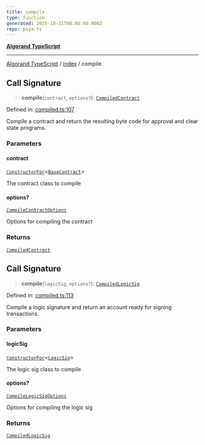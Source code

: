 ```yaml
---
title: compile
type: function
generated: 2025-10-31T00:00:00.000Z
repo: puya-ts
---
```


[**Algorand TypeScript**](docs/_md/README)

---

[Algorand TypeScript](docs/_md/modules) / [index](/reference/algorand-typescript/api/index/readme/) / compile

## Call Signature

> **compile**(`contract`, `options?`): [`CompiledContract`](/reference/algorand-typescript/api/index/type-aliases/compiledcontract/)

Defined in: [compiled.ts:107](https://github.com/algorandfoundation/puya-ts/blob/main/packages/algo-ts/src/compiled.ts#L107)

Compile a contract and return the resulting byte code for approval and clear state programs.

### Parameters

#### contract

[`ConstructorFor`](/reference/algorand-typescript/api/index/-internal-/type-aliases/constructorfor/)\<[`BaseContract`](/reference/algorand-typescript/api/index/classes/basecontract/)\>

The contract class to compile

#### options?

[`CompileContractOptions`](/reference/algorand-typescript/api/index/type-aliases/compilecontractoptions/)

Options for compiling the contract

### Returns

[`CompiledContract`](/reference/algorand-typescript/api/index/type-aliases/compiledcontract/)

## Call Signature

> **compile**(`logicSig`, `options?`): [`CompiledLogicSig`](/reference/algorand-typescript/api/index/type-aliases/compiledlogicsig/)

Defined in: [compiled.ts:113](https://github.com/algorandfoundation/puya-ts/blob/main/packages/algo-ts/src/compiled.ts#L113)

Compile a logic signature and return an account ready for signing transactions.

### Parameters

#### logicSig

[`ConstructorFor`](/reference/algorand-typescript/api/index/-internal-/type-aliases/constructorfor/)\<[`LogicSig`](/reference/algorand-typescript/api/index/classes/logicsig/)\>

The logic sig class to compile

#### options?

[`CompileLogicSigOptions`](/reference/algorand-typescript/api/index/type-aliases/compilelogicsigoptions/)

Options for compiling the logic sig

### Returns

[`CompiledLogicSig`](/reference/algorand-typescript/api/index/type-aliases/compiledlogicsig/)
